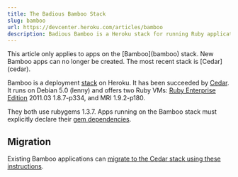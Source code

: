 ```yaml
---
title: The Badious Bamboo Stack
slug: bamboo
url: https://devcenter.heroku.com/articles/bamboo
description: Badious Bamboo is a Heroku stack for running Ruby applications. Cedar is the most recent Heroku Stack, capable of running Ruby and many other languages.
---
```


<div class="deprecated" markdown="1">This article only applies to apps on the [Bamboo](bamboo) stack. New Bamboo apps can no longer be created. The most recent stack is  [Cedar](cedar).</div>

Bamboo is a deployment [stack](stack) on Heroku.  It has been succeeded by [Cedar](cedar). It runs on Debian 5.0 (lenny) and offers two Ruby VMs: [Ruby Enterprise Edition](http://www.rubyenterpriseedition.com/) 2011.03 1.8.7-p334, and MRI 1.9.2-p180. 

They both use rubygems 1.3.7.  Apps running on the Bamboo stack must explicitly declare their [gem dependencies](bundler).

## Migration

Existing Bamboo applications can [migrate to the Cedar stack using these instructions](cedar-migration).